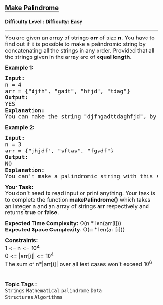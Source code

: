 <h2><a href="https://www.geeksforgeeks.org/problems/make-palindrome--170647/1?page=2&category=Mathematical&difficulty=Easy&status=unsolved&sortBy=submissions">Make Palindrome</a></h2><h3>Difficulty Level : Difficulty: Easy</h3><hr><div class="problems_problem_content__Xm_eO"><p><span style="font-size:18px">You are given an array of strings <strong>arr</strong> of size<strong> n</strong>. You have to find out if it is possible to make a palindromic string by concatenating all the strings in any order. Provided that all the strings given in the array are of <strong>equal length</strong>.</span></p>

<p><strong><span style="font-size:18px">Example 1:</span></strong></p>

<pre><span style="font-size:18px"><strong>Input:</strong>
n = 4
arr = {"djfh", "gadt", "hfjd", "tdag"}
<strong>Output:</strong>
YES
<strong>Explanation:</strong>
You can make the string "djfhgadttdaghfjd", by concatenating the given strings which is a palindrome.</span>
</pre>

<p><strong><span style="font-size:18px">Example 2:</span></strong></p>

<pre><span style="font-size:18px"><strong>Input:</strong>
n = 3
arr = {"jhjdf", "sftas", "fgsdf"}
<strong>Output:</strong>
NO
<strong>Explanation:</strong>
You can't make a palindromic string with this strings.</span>
</pre>

<p><span style="font-size:18px"><strong>Your Task:</strong><br>
You don't need to read input or print anything. Your task is to complete the function <strong>makePalindrome()</strong> which takes an integer <strong>n</strong> and an&nbsp;array of strings <strong>arr</strong>&nbsp;respectively and returns&nbsp;<strong>true</strong> or <strong>false</strong>.</span></p>

<p><span style="font-size:18px"><strong>Expected Time Complexity:</strong> O(n * len(arr[i]))<br>
<strong>Expected Space Complexity:</strong> O(n * len(arr[i]))</span></p>

<p><span style="font-size:18px"><strong>Constraints:</strong><br>
1 &lt;= n&nbsp;&lt;= 10<sup>4</sup><br>
0 &lt;= |arr[i]| &lt;= 10<sup>4</sup><br>
The sum of n*|arr[i]| over all test cases won't exceed 10<sup>6</sup></span></p>
</div><br><p><span style=font-size:18px><strong>Topic Tags : </strong><br><code>Strings</code>&nbsp;<code>Mathematical</code>&nbsp;<code>palindrome</code>&nbsp;<code>Data Structures</code>&nbsp;<code>Algorithms</code>&nbsp;